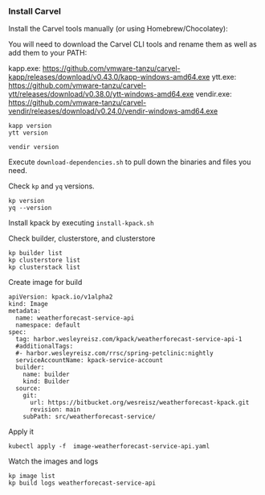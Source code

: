 ### Install Carvel
Install the Carvel tools manually (or using Homebrew/Chocolatey):

You will need to download the Carvel CLI tools and rename them as well as add them to your PATH:

kapp.exe: https://github.com/vmware-tanzu/carvel-kapp/releases/download/v0.43.0/kapp-windows-amd64.exe
ytt.exe: https://github.com/vmware-tanzu/carvel-ytt/releases/download/v0.38.0/ytt-windows-amd64.exe
vendir.exe: https://github.com/vmware-tanzu/carvel-vendir/releases/download/v0.24.0/vendir-windows-amd64.exe

```
kapp version
ytt version

vendir version
```

Execute `download-dependencies.sh` to pull down the binaries and files you need.

Check `kp` and `yq` versions.
```
kp version
yq --version
```

Install kpack by executing `install-kpack.sh`

Check builder, clusterstore, and  clusterstore
```
kp builder list
kp clusterstore list
kp clusterstack list
```

Create image for build
```
apiVersion: kpack.io/v1alpha2
kind: Image
metadata:
  name: weatherforecast-service-api
  namespace: default
spec:
  tag: harbor.wesleyreisz.com/kpack/weatherforecast-service-api-1
  #additionalTags:
  #- harbor.wesleyreisz.com/rrsc/spring-petclinic:nightly
  serviceAccountName: kpack-service-account
  builder:
    name: builder
    kind: Builder
  source:
    git:
      url: https://bitbucket.org/wesreisz/weatherforecast-kpack.git
      revision: main
    subPath: src/weatherforecast-service/
```

Apply it
```
kubectl apply -f  image-weatherforecast-service-api.yaml
```

Watch the images and logs
```
kp image list
kp build logs weatherforecast-service-api
```